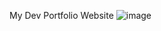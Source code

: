 My Dev Portfolio Website
![image](https://user-images.githubusercontent.com/44735336/190135489-e65a98ce-2a42-4894-b5b9-fbe7803a0144.png)
